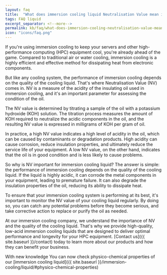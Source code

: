 ```yaml
---
layout: faq
title:  "What does immersion cooling liquid Neutralisation Value mean in practice?"
tags: FAQ liquid
excerpt_separator: <!--more-->
permalink: kb/faq/what-does-immersion-cooling-neutralisation-value-mean-in-practice
icon: "icons/faq.png"
---
```

If you're using immersion cooling to keep your servers and other high-performance computing (HPC) equipment cool, you're already ahead of the game. Compared to traditional air or water cooling, immersion cooling is a highly efficient and effective method for dissipating heat from electronic components.
<!--more-->
But like any cooling system, the performance of immersion cooling depends on the quality of the cooling liquid. That's where Neutralisation Value (NV) comes in. NV is a measure of the acidity of the insulating oil used in immersion cooling, and it's an important parameter for assessing the condition of the oil.

The NV value is determined by titrating a sample of the oil with a potassium hydroxide (KOH) solution. The titration process measures the amount of KOH required to neutralize the acidic components in the oil, and the resulting NV value is expressed in milligrams of KOH per gram of oil.

In practice, a high NV value indicates a high level of acidity in the oil, which can be caused by contaminants or degradation products. High acidity can cause corrosion, reduce insulation properties, and ultimately reduce the service life of your equipment. A low NV value, on the other hand, indicates that the oil is in good condition and is less likely to cause problems.

So why is NV important for immersion cooling liquid? The answer is simple: the performance of immersion cooling depends on the quality of the cooling liquid. If the liquid is highly acidic, it can corrode the metal components in your equipment, leading to premature failure. It can also degrade the insulation properties of the oil, reducing its ability to dissipate heat.

To ensure that your immersion cooling system is performing at its best, it's important to monitor the NV value of your cooling liquid regularly. By doing so, you can catch any potential problems before they become serious, and take corrective action to replace or purify the oil as needed.

At our immersion cooling company, we understand the importance of NV and the quality of the cooling liquid. That's why we provide high-quality, low-acid immersion cooling liquids that are designed to deliver optimal performance and longevity for your HPC equipment. [Contact us]({{ site.baseurl }}/contact)  today to learn more about our products and how they can benefit your business.

With new knowledge You can now check physico-chemical properties of our [immersion cooling liquid]({{ site.baseurl }}/immersion-cooling/liquid/#physico-chemical-properties)

